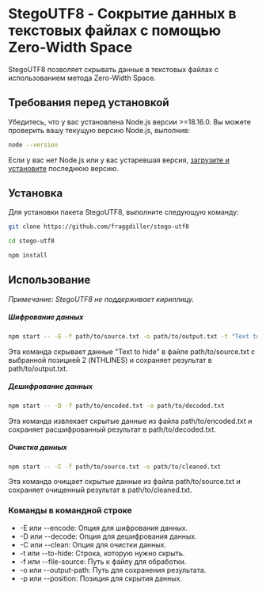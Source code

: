 # StegoUTF8 - Сокрытие данных в текстовых файлах с помощью Zero-Width Space
StegoUTF8 позволяет скрывать данные в текстовых файлах с использованием метода Zero-Width Space.

## Требования перед установкой

Убедитесь, что у вас установлена Node.js версии >=18.16.0. Вы можете проверить вашу текущую версию Node.js, выполнив:
```bash
node --version
```
Если у вас нет Node.js или у вас устаревшая версия, [загрузите и установите](https://nodejs.org/en/about/previous-releases) последнюю версию.

## Установка
Для установки пакета StegoUTF8, выполните следующую команду:

```bash
git clone https://github.com/fraggdiller/stego-utf8
```

```bash
cd stego-utf8
```

```bash
npm install
```

## Использование

*Примечание: StegoUTF8 не поддерживает кириллицу.*

##### Шифрование данных
```bash
npm start -- -E -f path/to/source.txt -o path/to/output.txt -t "Text to hide" -p 2
```
Эта команда скрывает данные "Text to hide" в файле path/to/source.txt с выбранной позицией 2 (NTHLINES) и сохраняет результат в path/to/output.txt.

##### Дешифрование данных
```bash
npm start -- -D -f path/to/encoded.txt -o path/to/decoded.txt
```
Эта команда извлекает скрытые данные из файла path/to/encoded.txt и сохраняет расшифрованный результат в path/to/decoded.txt.

##### Очистка данных
```bash
npm start -- -C -f path/to/source.txt -o path/to/cleaned.txt
```
Эта команда очищает скрытые данные из файла path/to/source.txt и сохраняет очищенный результат в path/to/cleaned.txt.

### Команды в командной строке
- -E или --encode: Опция для шифрования данных.
- -D или --decode: Опция для дешифрования данных.
- -C или --clean: Опция для очистки данных.
- -t или --to-hide: Строка, которую нужно скрыть.
- -f или --file-source: Путь к файлу для обработки.
- -o или --output-path: Путь для сохранения результата.
- -p или --position: Позиция для скрытия данных.
